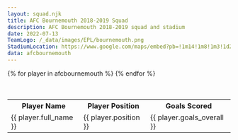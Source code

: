 ```yaml
---
layout: squad.njk
title: AFC Bournemouth 2018-2019 Squad
description: AFC Bournemouth 2018-2019 squad and stadium
date: 2022-07-13
TeamLogo: /_data/images/EPL/bournemouth.png
StadiumLocation: https://www.google.com/maps/embed?pb=!1m14!1m8!1m3!1d2585779.8862253106!2d-4.0707352!3d50.7352306!3m2!1i1024!2i768!4f13.1!3m3!1m2!1s0x0%3A0x95f99d19f249ebd9!2sVitality%20Stadium!5e0!3m2!1sen!2sza!4v1657695527147!5m2!1sen!2sza
data: afcbournemouth
---
```


<table class="table" style="margin-left:auto;margin-right:auto;margin-top:10%;">
<tr>
<th>Player Name</th><th>Player Position</th><th>Goals Scored</th>
</tr>
{% for player in afcbournemouth %}
<tr>
<td>{{ player.full_name }}</td><td>{{ player.position }}</td><td>{{ player.goals_overall }}
</tr>
{% endfor %}
</table>